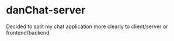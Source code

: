 # danChat-server
Decided to split my chat application more clearly to client/server or frontend/backend.
